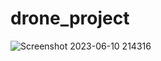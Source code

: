 # drone_project
![Screenshot 2023-06-10 214316](https://github.com/veerankitarun/drone_project/assets/61703896/daf0f8cc-cbf1-4918-8b2a-a5c4c311886d)
